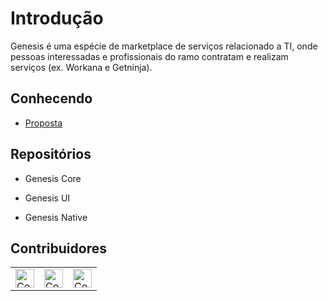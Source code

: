 # Introdução

Genesis é uma espécie de marketplace de serviços relacionado a TI, onde pessoas interessadas e profissionais do ramo contratam e realizam serviços (ex. Workana e Getninja).

## Conhecendo 

* [Proposta](https://github.com/felipe-andersen/GENESIS/blob/main/README.md 'README')

<!--

* Protótipo UI/UX

* Código de conduta ([CODE_OF_CONDUCT](https://github.com/felipe-andersen/GENESIS/blob/main/CODE_OF_CONDUCT.md 'CODE_OF_CONDUCT'))

* Licença ([LICENSE](https://github.com/felipe-andersen/GENESIS/blob/main/LICENSE.md 'LICENSE'))

-->

## Repositórios

* Genesis Core

* Genesis UI

* Genesis Native



## Contribuidores

<table>
  <tbody>
    <tr>
      <td>
        <a href="https://github.com/felipe-andersen">
          <img src="https://avatars.githubusercontent.com/u/78663459?v=4" alt="Contribuidor" width="30px">
        </a>
      </td>
      <td>
        <a href="GitHub.com/igorrodrigz">
          <img src="https://avatars.githubusercontent.com/u/137235250?v=4" alt="Contribuidor" width="30px">
        </a>
      </td>
      <td>
        <a href="https://github.com/VitorScallen77">
          <img src="https://avatars.githubusercontent.com/u/114079832?v=4" alt="Contribuidor" width="30px">
        </a>
      </td>
    </tr>
  </tbody>
</table>




